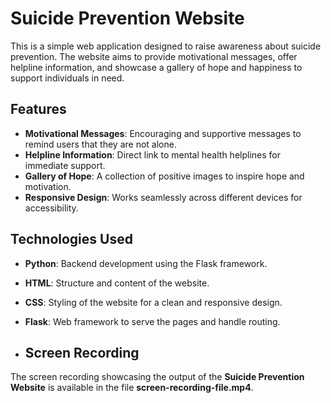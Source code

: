 # Suicide Prevention Website
This is a simple web application designed to raise awareness about suicide prevention. The website aims to provide motivational messages, offer helpline information, and showcase a gallery of hope and happiness to support individuals in need.

## Features
- **Motivational Messages**: Encouraging and supportive messages to remind users that they are not alone.
- **Helpline Information**: Direct link to mental health helplines for immediate support.
- **Gallery of Hope**: A collection of positive images to inspire hope and motivation.
- **Responsive Design**: Works seamlessly across different devices for accessibility.

## Technologies Used
- **Python**: Backend development using the Flask framework.
- **HTML**: Structure and content of the website.
- **CSS**: Styling of the website for a clean and responsive design.
- **Flask**: Web framework to serve the pages and handle routing.

- ## Screen Recording

The screen recording showcasing the output of the **Suicide Prevention Website** is available in the file **screen-recording-file.mp4**.



